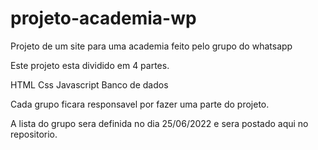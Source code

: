 # projeto-academia-wp
Projeto de um site para uma academia feito pelo grupo do whatsapp

Este projeto esta dividido em 4 partes. 

HTML 
Css
Javascript
Banco de dados


Cada grupo ficara responsavel por fazer uma parte do projeto. 

A lista do grupo sera definida no dia 25/06/2022
e sera postado aqui no repositorio. 
